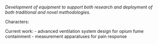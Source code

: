 
*Development of equipment to support both research and deployment of both traditional and novel methodologies.*

Characters: 

Current work:
	- advanced ventilation system design for opium fume containment
	- measurement apparatuses for pain response